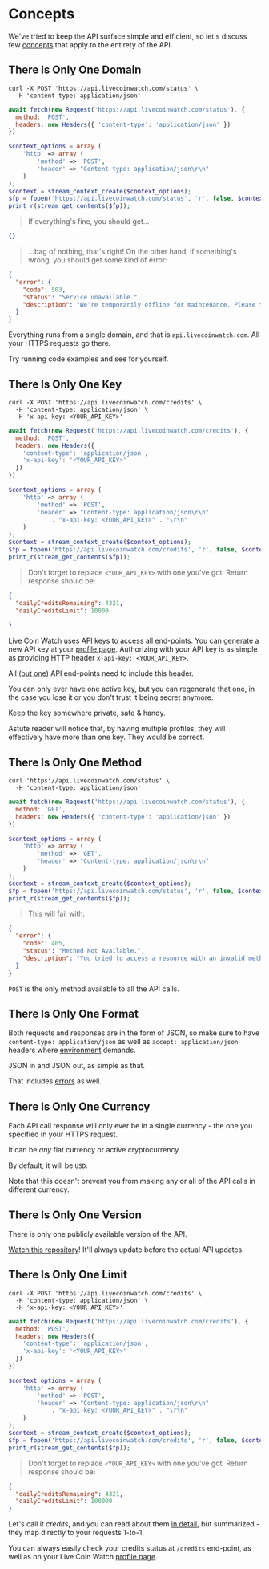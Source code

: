 # Concepts

We've tried to keep the API surface simple and efficient, so let's discuss few [concepts](#concepts) that apply to the entirety of the API.

## There Is Only One **Domain**

```shell
curl -X POST 'https://api.livecoinwatch.com/status' \
  -H 'content-type: application/json'
```

```javascript
await fetch(new Request('https://api.livecoinwatch.com/status'), {
  method: 'POST',
  headers: new Headers({ 'content-type': 'application/json' })
})
```

```php
$context_options = array (
    'http' => array (
        'method' => 'POST',
        'header' => "Content-type: application/json\r\n"
    )
);
$context = stream_context_create($context_options);
$fp = fopen('https://api.livecoinwatch.com/status', 'r', false, $context);
print_r(stream_get_contents($fp));
```

> If everything's fine, you should get...

```json
{}
```

> ...bag of nothing, that's right! On the other hand, if something's wrong, you should get some kind of error:

```json
{
  "error": {
    "code": 503,
    "status": "Service unavailable.",
    "description": "We're temporarily offline for maintenance. Please try again later."
  }
}
```

Everything runs from a single domain, and that is `api.livecoinwatch.com`. All your HTTPS requests go there.

Try running code examples and see for yourself.

## There Is Only One **Key**

```shell
curl -X POST 'https://api.livecoinwatch.com/credits' \
  -H 'content-type: application/json' \
  -H 'x-api-key: <YOUR_API_KEY>'
```

```javascript
await fetch(new Request('https://api.livecoinwatch.com/credits'), {
  method: 'POST',
  headers: new Headers({
    'content-type': 'application/json',
    'x-api-key': '<YOUR_API_KEY>'
  })
})
```

```php
$context_options = array (
    'http' => array (
        'method' => 'POST',
        'header' => "Content-type: application/json\r\n"
            . "x-api-key: <YOUR_API_KEY>" . "\r\n"
    )
);
$context = stream_context_create($context_options);
$fp = fopen('https://api.livecoinwatch.com/credits', 'r', false, $context);
print_r(stream_get_contents($fp));
```

> Don't forget to replace `<YOUR_API_KEY>` with one you've got. Return response should be:

```json
{
  "dailyCreditsRemaining": 4321,
  "dailyCreditsLimit": 10000
  
}
```

Live Coin Watch uses API keys to access all end-points. You can generate a new API key at your [profile page](https://www.livecoinwatch.com/profile). Authorizing with your API key is as simple as providing HTTP header `x-api-key: <YOUR_API_KEY>`.

All ([but one](#status)) API end-points need to include this header.

You can only ever have one active key, but you can regenerate that one, in the case you lose it or you don't trust it being secret anymore.

Keep the key somewhere private, safe & handy.

<aside class="notice">
Astute reader will notice that, by having multiple profiles, they will effectively have more than one key. They would be correct.
</aside>

## There Is Only One **Method**

```shell
curl 'https://api.livecoinwatch.com/status' \
  -H 'content-type: application/json'
```

```javascript
await fetch(new Request('https://api.livecoinwatch.com/status'), {
  method: 'GET',
  headers: new Headers({ 'content-type': 'application/json' })
})
```

```php
$context_options = array (
    'http' => array (
        'method' => 'GET',
        'header' => "Content-type: application/json\r\n"
    )
);
$context = stream_context_create($context_options);
$fp = fopen('https://api.livecoinwatch.com/status', 'r', false, $context);
print_r(stream_get_contents($fp));
```

> This will fail with:

```json
{
  "error": {
    "code": 405,
    "status": "Method Not Available.",
    "description": "You tried to access a resource with an invalid method."
  }
}
```

`POST` is the only method available to all the API calls.

## There Is Only One **Format**

Both requests and responses are in the form of JSON, so make sure to have `content-type: application/json` as well as `accept: application/json` headers where [environment](#environments) demands.

JSON in and JSON out, as simple as that.

That includes [errors](#errors) as well.

## There Is Only One **Currency**

Each API call response will only ever be in a single currency - the one you specified in your HTTPS request.

It can be *any* fiat currency or active cryptocurrency.

<!-- For your convenience, that currency will be reflected in the response. -->

By default, it will be `USD`.

<aside class="notice">
Note that this doesn't prevent you from making any or all of the API calls in different currency.
</aside>

## There Is Only One **Version**

There is only one publicly available version of the API.

[Watch this repository](https://github.com/LiveCoinWatch/lcw-api-docs)! It'll always update before the actual API updates.

## There Is Only One **Limit**

```shell
curl -X POST 'https://api.livecoinwatch.com/credits' \
  -H 'content-type: application/json' \
  -H 'x-api-key: <YOUR_API_KEY>'
```

```javascript
await fetch(new Request('https://api.livecoinwatch.com/credits'), {
  method: 'POST',
  headers: new Headers({
    'content-type': 'application/json',
    'x-api-key': '<YOUR_API_KEY>'
  })
})
```

```php
$context_options = array (
    'http' => array (
        'method' => 'POST',
        'header' => "Content-type: application/json\r\n"
            . "x-api-key: <YOUR_API_KEY>" . "\r\n"
    )
);
$context = stream_context_create($context_options);
$fp = fopen('https://api.livecoinwatch.com/credits', 'r', false, $context);
print_r(stream_get_contents($fp));
```

> Don't forget to replace `<YOUR_API_KEY>` with one you've got. Return response should be:

```json
{
  "dailyCreditsRemaining": 4321,
  "dailyCreditsLimit": 100000
}
```

Let's call it *credits*, and you can read about them [in detail](#limits), but summarized - they map directly to your requests 1-to-1.

You can always easily check your credits status at `/credits` end-point, as well as on your Live Coin Watch [profile page](https://www.livecoinwatch.com/profile).
